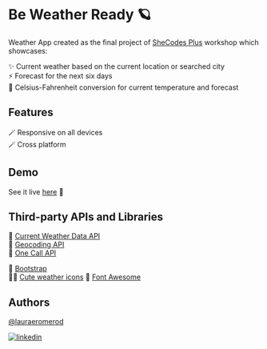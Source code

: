 
# Be Weather Ready 🪐

Weather App created as the final project of [SheCodes Plus](https://www.shecodes.io/workshops) workshop which showcases:

✨ Current weather based on the current location or searched city  
⚡️ Forecast for the next six days  
💫 Celsius-Fahrenheit conversion for current temperature and forecast
  


## Features

🪄 Responsive on all devices  
🪄 Cross platform


## Demo

See it live [here](https://papaya-custard-4a14b7.netlify.app/) 🎉





## Third-party APIs and Libraries

 🎯 [Current Weather Data API](https://openweathermap.org/current)  
 🎯 [Geocoding API](https://openweathermap.org/api/geocoding-api)  
 🎯 [One Call API](https://openweathermap.org/api/one-call-api)  

 🔮 [Bootstrap](https://getbootstrap.com/)  
 💅🏼 [Cute weather icons](https://icons8.com/)
 🍬 [Font Awesome](https://fontawesome.com/)
 



## Authors

[@lauraeromerod](https://github.com/lauraeromerod)    

[![linkedin](https://img.shields.io/badge/linkedin-0A66C2?style=for-the-badge&logo=linkedin&logoColor=white)](https://www.linkedin.com/in/lauraeromerod/)




